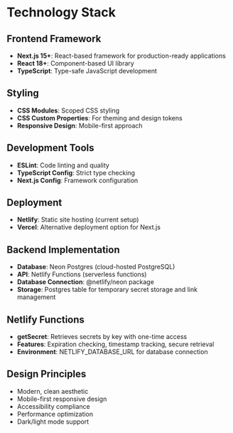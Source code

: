 # Technology Stack

## Frontend Framework
- **Next.js 15+**: React-based framework for production-ready applications
- **React 18+**: Component-based UI library
- **TypeScript**: Type-safe JavaScript development

## Styling
- **CSS Modules**: Scoped CSS styling
- **CSS Custom Properties**: For theming and design tokens
- **Responsive Design**: Mobile-first approach

## Development Tools
- **ESLint**: Code linting and quality
- **TypeScript Config**: Strict type checking
- **Next.js Config**: Framework configuration

## Deployment
- **Netlify**: Static site hosting (current setup)
- **Vercel**: Alternative deployment option for Next.js

## Backend Implementation
- **Database**: Neon Postgres (cloud-hosted PostgreSQL)
- **API**: Netlify Functions (serverless functions)
- **Database Connection**: @netlify/neon package
- **Storage**: Postgres table for temporary secret storage and link management

## Netlify Functions
- **getSecret**: Retrieves secrets by key with one-time access
- **Features**: Expiration checking, timestamp tracking, secure retrieval
- **Environment**: NETLIFY_DATABASE_URL for database connection

## Design Principles
- Modern, clean aesthetic
- Mobile-first responsive design
- Accessibility compliance
- Performance optimization
- Dark/light mode support
